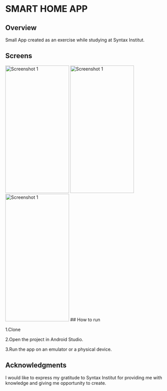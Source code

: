 # SMART HOME APP

## Overview
Small App created as an exercise while studying at Syntax Institut. 

## Screens

<img src="https://imagizer.imageshack.com/img923/5022/OFMBGm.png" width="200" height="400" alt="Screenshot 1">
<img src="https://imagizer.imageshack.com/img924/9918/v4WE8h.png" width="200" height="400" alt="Screenshot 1">
<img src="https://imagizer.imageshack.com/img922/8525/XVBdTl.png" width="200" height="400" alt="Screenshot 1">
## How to run

1.Clone

2.Open the project in Android Studio.

3.Run the app on an emulator or a physical device.

## Acknowledgments

I would like to express my gratitude to Syntax Institut for providing me with knowledge and giving
me opportunity to create.
